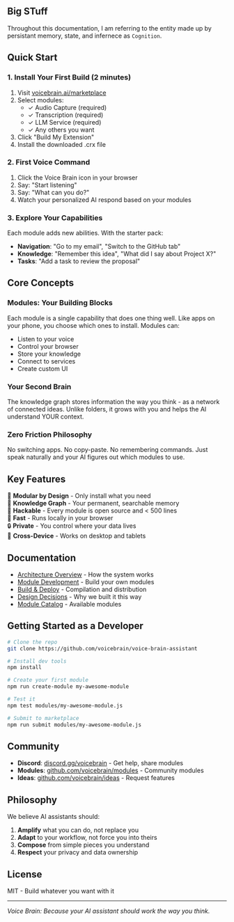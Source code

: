 ## Big STuff
Throughout this documentation, I am referring to the entity made up by persistant memory, state, and infernece as `Cognition`.


## Quick Start

### 1. Install Your First Build (2 minutes)

1. Visit [voicebrain.ai/marketplace](https://voicebrain.ai/marketplace)
2. Select modules:
   - ✓ Audio Capture (required)
   - ✓ Transcription (required)
   - ✓ LLM Service (required)
   - ✓ Any others you want
3. Click "Build My Extension"
4. Install the downloaded .crx file

### 2. First Voice Command

1. Click the Voice Brain icon in your browser
2. Say: "Start listening"
3. Say: "What can you do?"
4. Watch your personalized AI respond based on your modules

### 3. Explore Your Capabilities

Each module adds new abilities. With the starter pack:
- **Navigation**: "Go to my email", "Switch to the GitHub tab"
- **Knowledge**: "Remember this idea", "What did I say about Project X?"
- **Tasks**: "Add a task to review the proposal"

## Core Concepts

### Modules: Your Building Blocks
Each module is a single capability that does one thing well. Like apps on your phone, you choose which ones to install. Modules can:
- Listen to your voice
- Control your browser  
- Store your knowledge
- Connect to services
- Create custom UI

### Your Second Brain
The knowledge graph stores information the way you think - as a network of connected ideas. Unlike folders, it grows with you and helps the AI understand YOUR context.

### Zero Friction Philosophy
No switching apps. No copy-paste. No remembering commands. Just speak naturally and your AI figures out which modules to use.

## Key Features

🎯 **Modular by Design** - Only install what you need  
🧠 **Knowledge Graph** - Your permanent, searchable memory  
🔧 **Hackable** - Every module is open source and < 500 lines  
🚀 **Fast** - Runs locally in your browser  
🔒 **Private** - You control where your data lives  
📱 **Cross-Device** - Works on desktop and tablets  

## Documentation

- [Architecture Overview](./ARCHITECTURE.md) - How the system works
- [Module Development](./MODULES.md) - Build your own modules  
- [Build & Deploy](./BUILD-AND-DEPLOY.md) - Compilation and distribution
- [Design Decisions](./DECISIONS.md) - Why we built it this way
- [Module Catalog](./MODULE-CATALOG.md) - Available modules

## Getting Started as a Developer

```bash
# Clone the repo
git clone https://github.com/voicebrain/voice-brain-assistant

# Install dev tools
npm install

# Create your first module
npm run create-module my-awesome-module

# Test it
npm test modules/my-awesome-module.js

# Submit to marketplace
npm run submit modules/my-awesome-module.js
```

## Community

- **Discord**: [discord.gg/voicebrain](https://discord.gg/voicebrain) - Get help, share modules
- **Modules**: [github.com/voicebrain/modules](https://github.com/voicebrain/modules) - Community modules
- **Ideas**: [github.com/voicebrain/ideas](https://github.com/voicebrain/ideas) - Request features

## Philosophy

We believe AI assistants should:
1. **Amplify** what you can do, not replace you
2. **Adapt** to your workflow, not force you into theirs
3. **Compose** from simple pieces you understand
4. **Respect** your privacy and data ownership

## License

MIT - Build whatever you want with it

---

*Voice Brain: Because your AI assistant should work the way you think.*